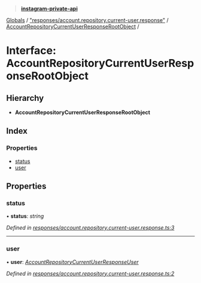 > **[instagram-private-api](../README.md)**

[Globals](../README.md) / ["responses/account.repository.current-user.response"](../modules/_responses_account_repository_current_user_response_.md) / [AccountRepositoryCurrentUserResponseRootObject](_responses_account_repository_current_user_response_.accountrepositorycurrentuserresponserootobject.md) /

# Interface: AccountRepositoryCurrentUserResponseRootObject

## Hierarchy

* **AccountRepositoryCurrentUserResponseRootObject**

## Index

### Properties

* [status](_responses_account_repository_current_user_response_.accountrepositorycurrentuserresponserootobject.md#status)
* [user](_responses_account_repository_current_user_response_.accountrepositorycurrentuserresponserootobject.md#user)

## Properties

###  status

• **status**: *string*

*Defined in [responses/account.repository.current-user.response.ts:3](https://github.com/dilame/instagram-private-api/blob/3e16058/src/responses/account.repository.current-user.response.ts#L3)*

___

###  user

• **user**: *[AccountRepositoryCurrentUserResponseUser](_responses_account_repository_current_user_response_.accountrepositorycurrentuserresponseuser.md)*

*Defined in [responses/account.repository.current-user.response.ts:2](https://github.com/dilame/instagram-private-api/blob/3e16058/src/responses/account.repository.current-user.response.ts#L2)*